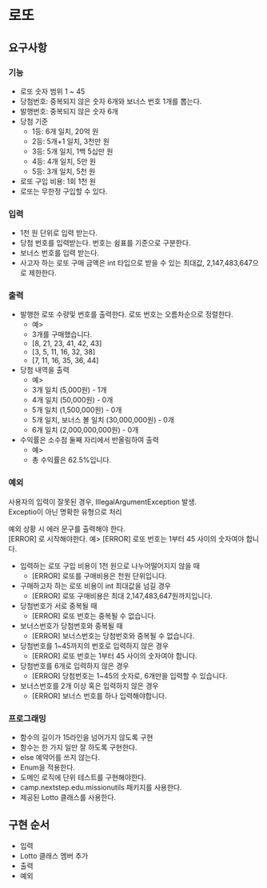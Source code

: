 # 로또

## 요구사항

### 기능

- 로또 숫자 범위 1 ~ 45
- 당첨번호: 중복되지 않은 숫자 6개와 보너스 번호 1개를 뽑는다.
- 발행번호: 중복되지 않은 숫자 6개
- 당첨 기준
    - 1등: 6개 일치, 20억 원
    - 2등: 5개+1 일치, 3천만 원
    - 3등: 5개 일치, 1백 5십만 원
    - 4등: 4개 일치, 5만 원
    - 5등: 3개 일치, 5천 원
- 로또 구입 비용: 1회 1천 원
- 로또는 무한정 구입할 수 있다.

### 입력

- 1천 원 단위로 입력 받는다.
- 당첨 번호를 입력받는다. 번호는 쉼표를 기준으로 구분한다.
- 보너스 번호를 입력 받는다.
- 사고자 하는 로또 구매 금액은 int 타입으로 받을 수 있는 최대값, 2,147,483,647으로 제한한다.

### 출력

- 발행한 로또 수량및 번호를 출력한다. 로또 번호는 오름차순으로 정렬한다.
    - 예>
    - 3개를 구매했습니다.
    - [8, 21, 23, 41, 42, 43]
    - [3, 5, 11, 16, 32, 38]
    - [7, 11, 16, 35, 36, 44]
- 당첨 내역을 출력
    - 예>
    - 3개 일치 (5,000원) - 1개
    - 4개 일치 (50,000원) - 0개
    - 5개 일치 (1,500,000원) - 0개
    - 5개 일치, 보너스 볼 일치 (30,000,000원) - 0개
    - 6개 일치 (2,000,000,000원) - 0개
- 수익률은 소수점 둘째 자리에서 반올림하여 출력
    - 예>
    - 총 수익률은 62.5%입니다.

### 예외

사용자의 입력이 잘못된 경우, IllegalArgumentException 발생.  
Exceptio이 아닌 명확한 유형으로 처리

예외 상황 시 에러 문구를 출력해야 한다.  
[ERROR] 로 시작해야한다.
예> [ERROR] 로또 번호는 1부터 45 사이의 숫자여야 합니다.

- 입력하는 로또 구입 비용이 1천 원으로 나누어떨어지지 않을 때
    - [ERROR] 로또를 구매비용은 천원 단위입니다.
- 구매하고자 하는 로또 비용이 int 최대값을 넘길 경우
    - [ERROR] 로또 구매비용은 최대 2,147,483,647원까지입니다.
- 당첨번호가 서로 중복될 때
    - [ERROR] 로또 번호는 중복될 수 없습니다.
- 보너스번호가 당첨번호와 중복될 때
    - [ERROR] 보너스번호는 당첨번호와 중복될 수 없습니다.
- 당첨번호를 1~45까지의 번호로 입력하지 않은 경우
    - [ERROR] 로또 번호는 1부터 45 사이의 숫자여야 합니다.
- 당첨번호를 6개로 입력하지 않은 경우
    - [ERROR] 당첨번호는 1~45의 숫자로, 6개만을 입력할 수 있습니다.
- 보너스번호를 2개 이상 혹은 입력하지 않은 경우
    - [ERROR] 보너스 번호를 하나 입력해야합니다.

### 프로그래밍

- 함수의 길이가 15라인을 넘어가지 않도록 구현
- 함수는 한 가지 일만 잘 하도록 구현한다.
- else 예약어를 쓰지 않는다.
- Enum을 적용한다.
- 도메인 로직에 단위 테스트를 구현해야한다.
- camp.nextstep.edu.missionutils 패키지를 사용한다.
- 제공된 Lotto 클래스를 사용한다.

## 구현 순서

- 입력
- Lotto 클래스 멤버 추가
- 출력
- 예외
